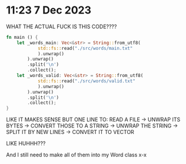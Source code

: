 # 11:23 7 Dec 2023 
WHAT THE ACTUAL FUCK IS THIS CODE????
```rust
fn main () {
    let _words_main: Vec<&str> = String::from_utf8(
            std::fs::read("./src/words/main.txt"
            ).unwrap()
        ).unwrap()
        .split('\n')
        .collect();
    let _words_valid: Vec<&str> = String::from_utf8(
            std::fs::read("./src/words/valid.txt"
            ).unwrap()
        ).unwrap()
        .split('\n')
        .collect(); 
}
```

LIKE IT MAKES SENSE BUT ONE LINE TO: READ A FILE -> UNWRAP ITS BYTES -> CONVERT THOSE TO A STRING -> UNWRAP THE STRING -> SPLIT IT BY NEW LINES -> CONVERT IT TO VECTOR

LIKE HUHHH??? 

And I still need to make all of them into my Word class x-x